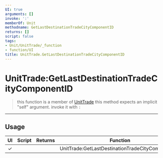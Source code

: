 ```yaml
---
UI: true
arguments: []
invoke: ':'
memberOf: Unit
methodname: GetLastDestinationTradeCityComponentID
returns: []
script: false
tags:
- Unit/UnitTrade/_function
- function/UI
title: UnitTrade.GetLastDestinationTradeCityComponentID
---
```

# UnitTrade:GetLastDestinationTradeCityComponentID
> this function is a member of [UnitTrade](civ-6/lua/UnitTrade.md)
> this method expects an implicit "self" argument. invoke it with `:`
-----
## Usage
|  UI | Script | Returns | Function | Arguments |
|:---:|:------:|-------:|:--------:|:---------|
|✓| ||UnitTrade:GetLastDestinationTradeCityComponentID||

